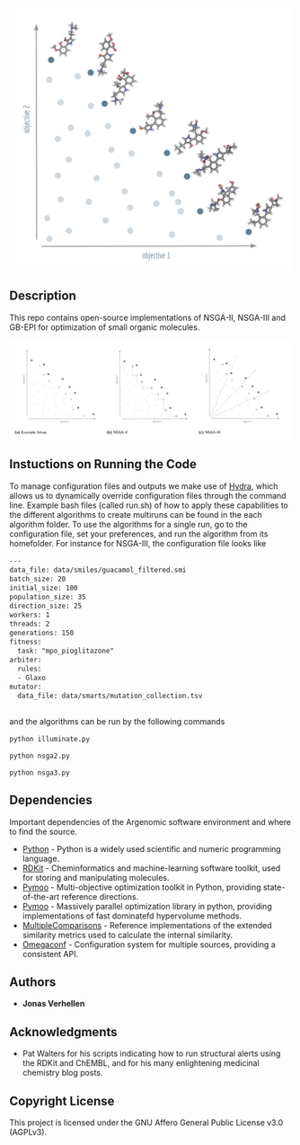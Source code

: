 ![Logo](/figures/logo.png "Logo")

## Description

This repo contains open-source implementations of NSGA-II, NSGA-III and GB-EPI for optimization of small organic molecules.

![Logo](/figures/overview.png "Overview")



## Instuctions on Running the Code

To manage configuration files and outputs we make use of [Hydra](), which allows us to dynamically override configuration files through the command line. Example bash files (called run.sh) of how to apply these capabilities to the different algorithms to create multiruns can be found in the each algorithm folder. To use the algorithms for a single run, go to the configuration file, set your preferences, and run the algorithm from its homefolder. For instance for NSGA-III, the configuration file looks like 

```
---
data_file: data/smiles/guacamol_filtered.smi
batch_size: 20
initial_size: 100
population_size: 35
direction_size: 25
workers: 1
threads: 2
generations: 150
fitness:
  task: "mpo_pioglitazone"
arbiter:
  rules:
  - Glaxo
mutator:
  data_file: data/smarts/mutation_collection.tsv


```

and the algorithms can be run by the following commands 


```
python illuminate.py 
```


```
python nsga2.py 
```

```
python nsga3.py 
```


## Dependencies

Important dependencies of the Argenomic software environment and where to find the source.

* [Python](https://www.python.org/) - Python is a widely used scientific and numeric programming language.
* [RDKit](https://github.com/rdkit/rdkit) - Cheminformatics and machine-learning software toolkit, used for storing and manipulating molecules.
* [Pymoo](https://pymoo.org/index.html) - Multi-objective optimization toolkit in Python, providing state-of-the-art reference directions.
* [Pymoo](https://github.com/esa/pygmo2) - Massively parallel optimization library in python, providing implementations of fast dominatefd hypervolume methods. 
* [MultipleComparisons](https://github.com/ramirandaq/MultipleComparisons) - Reference implementations of the extended similarity metrics used to calculate the internal similarity. 
* [Omegaconf](https://github.com/omry/omegaconf) - Configuration system for multiple sources, providing a consistent API.

## Authors

* **Jonas Verhellen**

## Acknowledgments

* Pat Walters for his scripts indicating how to run structural alerts using the RDKit and ChEMBL, and for his many enlightening medicinal chemistry blog posts.

## Copyright License

This project is licensed under the GNU Affero General Public License v3.0 (AGPLv3).
